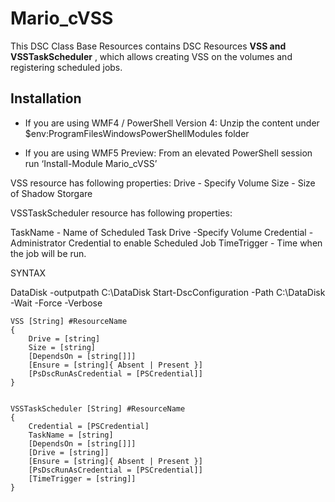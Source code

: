 # Mario_cVSS


This DSC Class Base Resources contains DSC Resources **VSS and VSSTaskScheduler** , which allows creating VSS on the volumes and registering scheduled jobs.


Installation
-------
-   If you are using WMF4 / PowerShell Version 4: Unzip the content under $env:ProgramFilesWindowsPowerShellModules folder

-   If you are using WMF5 Preview: From an elevated PowerShell session run ‘Install-Module Mario_cVSS’


VSS resource has following properties:
Drive - Specify Volume 
Size - Size of Shadow Storgare 

VSSTaskScheduler resource has following properties:

TaskName - Name of Scheduled Task 
Drive -Specify Volume
Credential - Administrator Credential to enable Scheduled Job 
TimeTrigger - Time when the job will be run. 

SYNTAX


DataDisk -outputpath C:\DataDisk
Start-DscConfiguration -Path C:\DataDisk -Wait -Force -Verbose
```
VSS [String] #ResourceName
{
    Drive = [string]
    Size = [string]
    [DependsOn = [string[]]]
    [Ensure = [string]{ Absent | Present }]
    [PsDscRunAsCredential = [PSCredential]]
}

 
VSSTaskScheduler [String] #ResourceName
{
    Credential = [PSCredential]
    TaskName = [string]
    [DependsOn = [string[]]]
    [Drive = [string]]
    [Ensure = [string]{ Absent | Present }]
    [PsDscRunAsCredential = [PSCredential]]
    [TimeTrigger = [string]]
}
